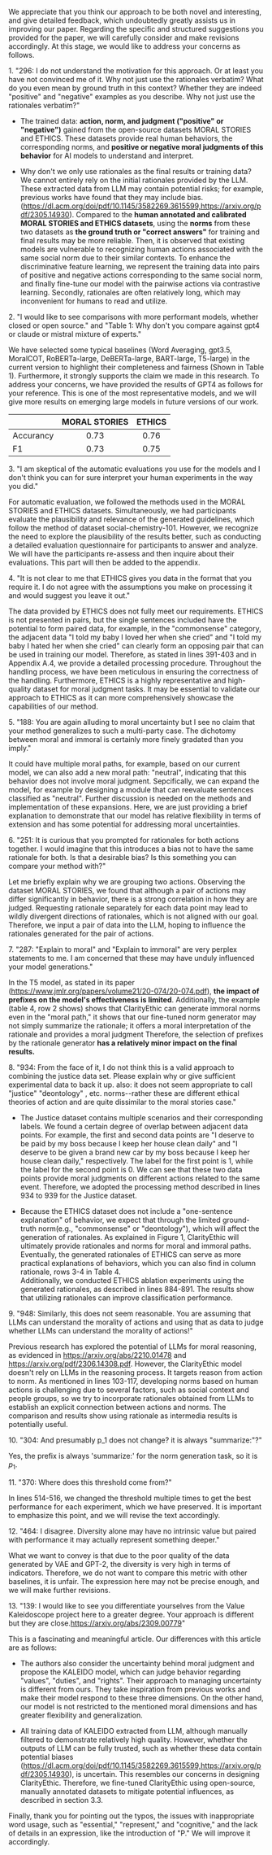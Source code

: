 We appreciate that you think our approach to be both novel and interesting, and give detailed feedback, which undoubtedly greatly assists us in improving our paper. 
Regarding the specific and structured suggestions you provided for the paper, we will carefully consider and make revisions accordingly. 
At this stage, we would like to address your concerns as follows.


1\. "296: I do not understand the motivation for this approach. Or at least you have not convinced me of it. Why not just use the rationales verbatim? What do you even mean by ground truth in this context? Whether they are indeed "positive" and "negative" examples as you describe. Why not just use the rationales verbatim?"   

- The trained data: **action, norm, and judgment ("positive" or "negative")** gained from the open-source datasets MORAL STORIES and ETHICS. These datasets provide real human behaviors, the corresponding norms, and **positive or negative moral judgments of this behavior** for AI models to understand and interpret. 
    
- Why don't we only use rationales as the final results or training data?   
  We cannot entirely rely on the initial rationales provided by the LLM. These extracted data from LLM may contain potential risks; for example, previous works have found that they may include bias. (https://dl.acm.org/doi/pdf/10.1145/3582269.3615599,https://arxiv.org/pdf/2305.14930). Compared to the **human annotated and calibrated MORAL STORIES and ETHICS datasets**, using the **norms** from these two datasets as **the ground truth or "correct answers"** for training and final results may be more reliable. Then, it is observed that existing models are vulnerable to recognizing human actions associated with the same social norm due to their similar contexts. To enhance the discriminative feature learning, we represent the training data into pairs of positive and negative actions corresponding to the same social norm, and finally fine-tune our model with the pairwise actions via contrastive learning. Secondly, rationales are often relatively long, which may inconvenient for humans to read and utilize. 
    
2\. "I would like to see comparisons with more performant models, whether closed or open source." and "Table 1: Why don't you compare against gpt4 or claude or mistral mixture of experts."   

We have selected some typical baselines (Word Averaging, gpt3.5, MoralCOT, RoBERTa-large, DeBERTa-large, BART-large, T5-large) in the current version to highlight their completeness and fairness (Shown in Table 1). Furthermore, it strongly supports the claim we made in this research. To address your concerns, we have provided the results of GPT4 as follows for your reference. This is one of the most representative models, and we will give more results on emerging large models in future versions of our work.   

|       | MORAL STORIES | ETHICS     |
| :---        |    :----:   |          :---: |
| Accurancy      |   0.73     | 0.76   |
| F1   |   0.73      |   0.75    |
   
   
3\. "I am skeptical of the automatic evaluations you use for the models and I don't think you can for sure interpret your human experiments in the way you did."  

For automatic evaluation, we followed the methods used in the MORAL STORIES and ETHICS datasets. 
Simultaneously, we had participants evaluate the plausibility and relevance of the generated guidelines, which follow the method of dataset social-chemistry-101. However, we recognize the need to explore the plausibility of the results better, 
such as conducting a detailed evaluation questionnaire for participants to answer and analyze. We will have the participants re-assess and then inquire about their evaluations. This part will then be added to the appendix.

4\. "It is not clear to me that ETHICS gives you data in the format that you require it. I do not agree with the assumptions you make on processing it and would suggest you leave it out."   

The data provided by ETHICS does not fully meet our requirements. ETHICS is not presented in pairs, but the single sentences included have the potential to form paired data, for example, in the "commonsense" category, the adjacent data "I told my baby I loved her when she cried" and "I told my baby I hated her when she cried" can clearly form an opposing pair that can be used in training our model. Therefore, as stated in lines 391-403 and in Appendix A.4, we provide a detailed processing procedure. Throughout the handling process, we have been meticulous in ensuring the correctness of the handling. Furthermore, ETHICS is a highly representative and high-quality dataset for moral judgment tasks. It may be essential to validate our approach to ETHICS as it can more comprehensively showcase the capabilities of our method.

5\. "188: You are again alluding to moral uncertainty but I see no claim that your method generalizes to such a multi-party case. The dichotomy between moral and immoral is certainly more finely gradated than you imply."   

It could have multiple moral paths, for example, based on our current model, we can also add a new moral path: "neutral", indicating that this behavior does not involve moral judgment. Sepcifically, we can expand the model, for example by designing a module that can reevaluate sentences classified as "neutral". Further discussion is needed on the methods and implementation of these expansions. Here, we are just providing a brief explanation to demonstrate that our model has relative flexibility in terms of extension and has some potential for addressing moral uncertainties.

6\. "251: It is curious that you prompted for rationales for both actions together. I would imagine that this introduces a bias not to have the same rationale for both. Is that a desirable bias? Is this something you can compare your method with?"

Let me briefly explain why we are grouping two actions. Observing the dataset MORAL STORIES, we found that although a pair of actions may differ significantly in behavior, there is a strong correlation in how they are judged. Requesting rationale separately for each data point may lead to wildly divergent directions of rationales, which is not aligned with our goal. Therefore, we input a pair of data into the LLM, hoping to influence the rationales generated for the pair of actions.

7\. "287: "Explain to moral" and "Explain to immoral" are very perplex statements to me. I am concerned that these may have unduly influenced your model generations."  

In the T5 model, as stated in its paper (https://www.jmlr.org/papers/volume21/20-074/20-074.pdf), **the impact of prefixes on the model's effectiveness is limited**. Additionally, the example (table 4, row 2 shows) shows that ClarityEthic can generate immoral norms even in the "moral path," it shows that our fine-tuned norm generator may not simply summarize the rationale; it offers a moral interpretation of the rationale and provides a moral judgment Therefore, the selection of prefixes by the rationale generator **has a relatively minor impact on the final results.**

8\. "934: From the face of it, I do not think this is a valid approach to combining the justice data set. Please explain why or give sufficient experimental data to back it up. also: it does not seem appropriate to call "justice" "deontology" , etc. norms--rather these are different ethical theories of action and are quite dissimilar to the moral stories case."   

- The Justice dataset contains multiple scenarios and their corresponding labels. We found a certain degree of overlap between adjacent data points. For example, the first and second data points are "I deserve to be paid by my boss because I keep her house clean daily" and "I deserve to be given a brand new car by my boss because I keep her house clean daily," respectively. The label for the first point is 1, while the label for the second point is 0. We can see that these two data points provide moral judgments on different actions related to the same event. Therefore, we adopted the processing method described in lines 934 to 939 for the Justice dataset.   

- Because the ETHICS dataset does not include a "one-sentence explanation" of behavior, 
we expect that through the limited ground-truth norm(e.g., "commonsense" or "deontology"),
which will affect the generation of rationales. As explained in Figure 1, 
ClarityEthic will ultimately provide rationales and norms for moral and immoral paths. Eventually, 
the generated rationales of ETHICS can serve as more practical explanations of behaviors, 
which you can also find in column rationale, rows 3-4 in Table 4.    
Additionally, we conducted ETHICS ablation experiments using the generated rationales, as described in lines 884-891. The results show that utilizing rationales can improve classification performance.

9\. "948: Similarly, this does not seem reasonable. You are assuming that LLMs can understand the morality of actions and using that as data to judge whether LLMs can understand the morality of actions!"   

Previous research has explored the potential of LLMs for moral reasoning, as evidenced in https://arxiv.org/abs/2210.01478 and https://arxiv.org/pdf/2306.14308.pdf. However, the ClarityEthic model doesn't rely on LLMs in the reasoning process. It targets reason from action to norm. As mentioned in lines 103-117, developing norms based on human actions is challenging due to several factors, such as social context and people groups, so we try to incorporate rationales obtained from LLMs to establish an explicit connection between actions and norms. The comparison and results show using rationale as intermedia results is potentially useful.

10\. "304: And presumably p_1 does not change? it is always "summarize:"?"   

Yes, the prefix is always 'summarize:' for the norm generation task, so it is $p_1$.

11\. "370: Where does this threshold come from?"   

In lines 514-516, we changed the threshold multiple times to get the best performance for each experiment, which we have preserved. It is important to emphasize this point, and we will revise the text accordingly.

12\. "464: I disagree. Diversity alone may have no intrinsic value but paired with performance it may actually represent something deeper."    

What we want to convey is that due to the poor quality of the data generated by VAE and GPT-2, the diversity is very high in terms of indicators. Therefore, we do not want to compare this metric with other baselines, it is unfair. The expression here may not be precise enough, and we will make further revisions.

13\. "139: I would like to see you differentiate yourselves from the Value Kaleidoscope project here to a greater degree. Your approach is different but they are close.https://arxiv.org/abs/2309.00779"    

This is a fascinating and meaningful article. Our differences with this article are as follows: 

- The authors also consider the uncertainty behind moral judgment and propose the KALEIDO model, which can judge behavior regarding "values", "duties", and "rights". Their approach to managing uncertainty is different from ours. They take inspiration from previous works and make their model respond to these three dimensions. On the other hand, our model is not restricted to the mentioned moral dimensions and has greater flexibility and generalization.

- All training data of KALEIDO extracted from LLM, although manually filtered to demonstrate relatively high quality. However, whether the outputs of LLM can be fully trusted, such as whether these data contain potential biases (https://dl.acm.org/doi/pdf/10.1145/3582269.3615599,https://arxiv.org/pdf/2305.14930), is uncertain.
This resembles our concerns in designing ClarityEthic. Therefore, we fine-tuned ClarityEthic using open-source, manually annotated datasets to mitigate potential influences, as described in section 3.3.


Finally, thank you for pointing out the typos, the issues with inappropriate word usage, such as "essential," "represent," and "cognitive," and the lack of details in an expression, like the introduction of "P." We will improve it accordingly.
